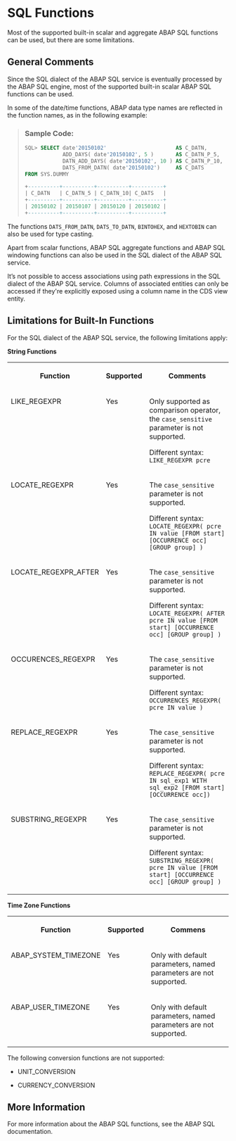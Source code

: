 <!-- loio7bf302022e7a493eadf0998850c194d5 -->

# SQL Functions

Most of the supported built-in scalar and aggregate ABAP SQL functions can be used, but there are some limitations.



## General Comments

Since the SQL dialect of the ABAP SQL service is eventually processed by the ABAP SQL engine, most of the supported built-in scalar ABAP SQL functions can be used.

In some of the date/time functions, ABAP data type names are reflected in the function names, as in the following example:

> ### Sample Code:  
> ```sql
> SQL> SELECT date'20150102'                      AS C_DATN,
>             ADD_DAYS( date'20150102', 5 )       AS C_DATN_P_5, 
>             DATN_ADD_DAYS( date'20150102', 10 ) AS C_DATN_P_10,
>             DATS_FROM_DATN( date'20150102')     AS C_DATS
> FROM SYS.DUMMY
> 
> +----------+----------+----------+----------+
> | C_DATN   | C_DATN_5 | C_DATN_10| C_DATS   |
> +----------+----------+----------+----------+
> | 20150102 | 20150107 | 20150120 | 20150102 |
> +----------+----------+----------+----------+
> 
> ```

The functions `DATS_FROM_DATN`, `DATS_TO_DATN`, `BINTOHEX`, and `HEXTOBIN` can also be used for type casting.

Apart from scalar functions, ABAP SQL aggregate functions and ABAP SQL windowing functions can also be used in the SQL dialect of the ABAP SQL service.

It’s not possible to access associations using path expressions in the SQL dialect of the ABAP SQL service. Columns of associated entities can only be accessed if they're explicitly exposed using a column name in the CDS view entity.



<a name="loio7bf302022e7a493eadf0998850c194d5__section_sgx_fcz_qwb"/>

## Limitations for Built-In Functions

For the SQL dialect of the ABAP SQL service, the following limitations apply:

**String Functions**


<table>
<tr>
<th valign="top">

Function

</th>
<th valign="top">

Supported

</th>
<th valign="top">

Comments

</th>
</tr>
<tr>
<td valign="top">

LIKE\_REGEXPR

</td>
<td valign="top">

Yes

</td>
<td valign="top">

Only supported as comparison operator, the `case_sensitive` parameter is not supported.

Different syntax: `LIKE_REGEXPR pcre`

</td>
</tr>
<tr>
<td valign="top">

LOCATE\_REGEXPR

</td>
<td valign="top">

Yes

</td>
<td valign="top">

The `case_sensitive` parameter is not supported.

Different syntax: `LOCATE_REGEXPR( pcre IN value [FROM start] [OCCURRENCE occ] [GROUP group] )`

</td>
</tr>
<tr>
<td valign="top">

LOCATE\_REGEXPR\_AFTER

</td>
<td valign="top">

Yes

</td>
<td valign="top">

The `case_sensitive` parameter is not supported.

Different syntax: `LOCATE_REGEXPR( AFTER pcre IN value [FROM start] [OCCURRENCE occ] [GROUP group] )`

</td>
</tr>
<tr>
<td valign="top">

OCCURENCES\_REGEXPR

</td>
<td valign="top">

Yes

</td>
<td valign="top">

The `case_sensitive` parameter is not supported.

Different syntax: `OCCURRENCES_REGEXPR( pcre IN value )`

</td>
</tr>
<tr>
<td valign="top">

REPLACE\_REGEXPR

</td>
<td valign="top">

Yes

</td>
<td valign="top">

The `case_sensitive` parameter is not supported.

Different syntax: `REPLACE_REGEXPR( pcre IN sql_exp1 WITH sql_exp2 [FROM start] [OCCURRENCE occ])`

</td>
</tr>
<tr>
<td valign="top">

SUBSTRING\_REGEXPR

</td>
<td valign="top">

Yes

</td>
<td valign="top">

The `case_sensitive` parameter is not supported.

Different syntax: `SUBSTRING_REGEXPR( pcre IN value [FROM start] [OCCURRENCE occ] [GROUP group] )`

</td>
</tr>
</table>

**Time Zone Functions**


<table>
<tr>
<th valign="top">

Function

</th>
<th valign="top">

Supported

</th>
<th valign="top">

Commens

</th>
</tr>
<tr>
<td valign="top">

ABAP\_SYSTEM\_TIMEZONE

</td>
<td valign="top">

Yes

</td>
<td valign="top">

Only with default parameters, named parameters are not supported.

</td>
</tr>
<tr>
<td valign="top">

ABAP\_USER\_TIMEZONE

</td>
<td valign="top">

Yes

</td>
<td valign="top">

Only with default parameters, named parameters are not supported.

</td>
</tr>
</table>

The following conversion functions are not supported:

-   UNIT\_CONVERSION

-   CURRENCY\_CONVERSION




<a name="loio7bf302022e7a493eadf0998850c194d5__section_qkv_kcz_qwb"/>

## More Information

For more information about the ABAP SQL functions, see the ABAP SQL documentation.

